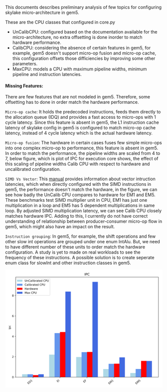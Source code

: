 
This documents describes preliminary analysis of few topics for configuring skylake micro-architecture in gem5. 

These are the CPU classes that configured in core.py
* UnCalibCPU: configured based on the documentation available for the micro-architecture, no extra offsetting is done inorder to match hardware performance.
* CalibCPU: considering the absence of certain features in gem5, for example, gem5 doesn't support micro-op fusion and micro-op cache, this configuration offsets those difficiencies by improving some other parameters.
* MaxCPU: models a CPU with maximum pipeline widths, minimum pipeline and instruction latencies.

#### Missing Features:
There are few features that are not modeled in gem5. Therefore, some offsetting has to done in order match the hardware performance.

`Micro-op cache`: It holds the predecoded instructions, feeds them directly to the allocation queue (IDQ) and provides a fast access to micro-ops with 1 cycle latency. Since this feature is absent in gem5, the L1 instruction cache latency of skylake config in gem5 is configured to match micro-op cache latency, instead of 4 cycle latency which is the actual hardware latency.

`Micro-op fusion`: The hardware in certain cases fuses few simple micro-ops into one complex micro-op to performance, this feature is absent in gem5. In order to match the performance, the pipeline widths are scaled from 4 to 7, below figure, which is plot of IPC for execution core shows, the effect of this scaling of pipeline widths Calib CPU with respect to hardware and uncalibrated configuration.

`SIMD Vs Vector`: This [manual](https://www.agner.org/optimize/microarchitecture.pdf) provides information about vector intruction latencies, which when directly configured with the SIMD instructions in gem5, the performance doesn't match the hardware, in the figure, we can see how badly the UnCalib CPU compares to hardware for EM1 and EM5. These benchmarks test SIMD multiplier unit in CPU, EM1 has just one multiplication in a loop and EM5 has 5 dependent multiplications in same loop. By adjusted SIMD multiplication latency, we can see Calib CPU closely matches hardware IPC. Adding to this, I currently do not have correct understanding of relationship between producer-consumer micro-op flow in gem5, which might also have an impact on the result.

`Instruction grouping`: In gem5, for example, the shift operations and few other slow int operations are grouped under one enum IntAlu. But, we need to have different number of these units to order match the hardware configuration. A study is yet to made on real workloads to see the frequency of these instructions. A possible solution is to create seperate enum class for slowInt and other instruction classes in gem5.  

![Execution-core microbenchmark IPC](../images/exe_IPC.png)